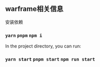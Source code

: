 ## warframe相关信息
安装依赖
### `yarn` `pnpm` `npm i`
In the project directory, you can run:

### `yarn start` `pnpm start` `npm run start`



